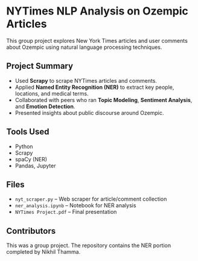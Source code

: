 # NYTimes NLP Analysis on Ozempic Articles

This group project explores New York Times articles and user comments about Ozempic using natural language processing techniques.

## Project Summary
- Used **Scrapy** to scrape NYTimes articles and comments.
- Applied **Named Entity Recognition (NER)** to extract key people, locations, and medical terms.
- Collaborated with peers who ran **Topic Modeling**, **Sentiment Analysis**, and **Emotion Detection**.
- Presented insights about public discourse around Ozempic.

## Tools Used
- Python  
- Scrapy  
- spaCy (NER)  
- Pandas, Jupyter

## Files
- `nyt_scraper.py` – Web scraper for article/comment collection  
- `ner_analysis.ipynb` – Notebook for NER analysis  
- `NYTimes Project.pdf` – Final presentation

## Contributors
This was a group project. The repository contains the NER portion completed by Nikhil Thamma.
